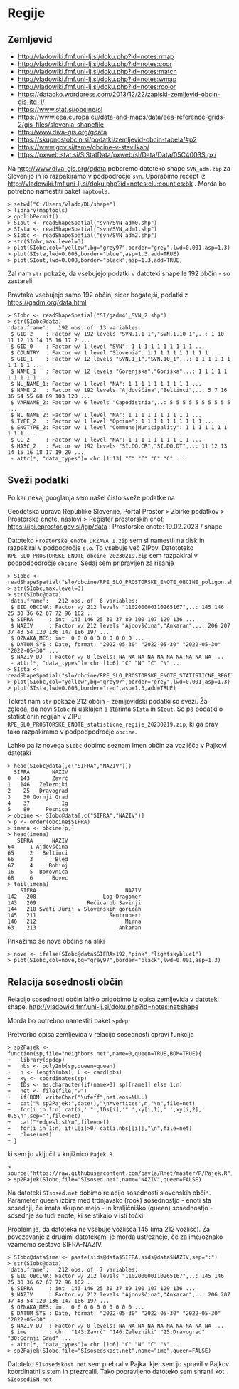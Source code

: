 # Regije

## Zemljevid

- http://vladowiki.fmf.uni-lj.si/doku.php?id=notes:rmap
- http://vladowiki.fmf.uni-lj.si/doku.php?id=notes:coor
- http://vladowiki.fmf.uni-lj.si/doku.php?id=notes:match
- http://vladowiki.fmf.uni-lj.si/doku.php?id=notes:wmap
- http://vladowiki.fmf.uni-lj.si/doku.php?id=notes:rcolor
- https://dataoko.wordpress.com/2013/12/22/zapiski-zemljevid-obcin-gis-itd-1/
- https://www.stat.si/obcine/sl
- https://www.eea.europa.eu/data-and-maps/data/eea-reference-grids-2/gis-files/slovenia-shapefile
- http://www.diva-gis.org/gdata
- https://skupnostobcin.si/podatki/zemljevid-obcin-tabela/#p2
- https://www.gov.si/teme/obcine-v-stevilkah/
- https://pxweb.stat.si/SiStatData/pxweb/sl/Data/Data/05C4003S.px/

Na http://www.diva-gis.org/gdata poberemo datoteko shape `SVN_adm.zip` za Slovenijo in jo razpakiramo v podpodročje `svn`.
Uporabimo recept iz  http://vladowiki.fmf.uni-lj.si/doku.php?id=notes:clu:counties:bk . Morda bo potrebno namestiti paket `maptools`.

```
> setwd("C:/Users/vlado/DL/shape")
> library(maptools)
> gpclibPermit()
> SIout <- readShapeSpatial("svn/SVN_adm0.shp")
> SIsta <- readShapeSpatial("svn/SVN_adm1.shp")
> SIobc <- readShapeSpatial("svn/SVN_adm2.shp")
> str(SIobc,max.level=3)
> plot(SIobc,col="yellow",bg="grey97",border="grey",lwd=0.001,asp=1.3)
> plot(SIsta,lwd=0.005,border="blue",asp=1.3,add=TRUE)
> plot(SIout,lwd=0.008,border="black",asp=1.3,add=TRUE)
```
Žal nam `str` pokaže, da vsebujejo podatki v datoteki shape le 192 občin - so zastareli.

Pravtako vsebujejo samo 192 občin, sicer bogatejši, podatki z https://gadm.org/data.html 

```
> SIobc <- readShapeSpatial("SI/gadm41_SVN_2.shp")
> str(SIobc@data)
'data.frame':   192 obs. of  13 variables:
 $ GID_2    : Factor w/ 192 levels "SVN.1.1_1","SVN.1.10_1",..: 1 10 11 12 13 14 15 16 17 2 ...
 $ GID_0    : Factor w/ 1 level "SVN": 1 1 1 1 1 1 1 1 1 1 ...
 $ COUNTRY  : Factor w/ 1 level "Slovenia": 1 1 1 1 1 1 1 1 1 1 ...
 $ GID_1    : Factor w/ 12 levels "SVN.1_1","SVN.10_1",..: 1 1 1 1 1 1 1 1 1 1 ...
 $ NAME_1   : Factor w/ 12 levels "Gorenjska","Goriška",..: 1 1 1 1 1 1 1 1 1 1 ...
 $ NL_NAME_1: Factor w/ 1 level "NA": 1 1 1 1 1 1 1 1 1 1 ...
 $ NAME_2   : Factor w/ 192 levels "Ajdovščina","Beltinci",..: 5 7 16 36 54 55 68 69 103 120 ...
 $ VARNAME_2: Factor w/ 6 levels "Capodistria",..: 5 5 5 5 5 5 5 5 5 5 ...
 $ NL_NAME_2: Factor w/ 1 level "NA": 1 1 1 1 1 1 1 1 1 1 ...
 $ TYPE_2   : Factor w/ 1 level "Opcine": 1 1 1 1 1 1 1 1 1 1 ...
 $ ENGTYPE_2: Factor w/ 1 level "Commune|Municipality": 1 1 1 1 1 1 1 1 1 1 ...
 $ CC_2     : Factor w/ 1 level "NA": 1 1 1 1 1 1 1 1 1 1 ...
 $ HASC_2   : Factor w/ 192 levels "SI.DO.CR","SI.DO.DT",..: 11 12 13 14 15 16 18 17 19 20 ...
 - attr(*, "data_types")= chr [1:13] "C" "C" "C" "C" ...
```

## Sveži podatki

Po kar nekaj googlanja sem našel čisto sveže podatke na 

Geodetska uprava Republike Slovenije,
Portal Prostor > Zbirke podatkov > Prostorske enote, naslovi > Register prostorskih enot:
https://ipi.eprostor.gov.si/jgp/data : Prostorske enote: 19.02.2023 / shape

Datoteko `Prostorske_enote_DRZAVA_1.zip` sem si namestil na disk in razpakiral v podpodročje `slo`. To vsebuje več ZIPov. Datototeko `RPE_SLO_PROSTORSKE_ENOTE_obcine_20230219.zip` sem razpakiral v podpodpodročje `obcine`. Sedaj sem pripravljen za risanje
```
> SIobc <- readShapeSpatial("slo/obcine/RPE_SLO_PROSTORSKE_ENOTE_OBCINE_poligon.shp")
> str(SIobc,max.level=3)
> str(SIobc@data)
'data.frame':   212 obs. of  6 variables:
 $ EID_OBCINA: Factor w/ 212 levels "110200000110265167",..: 145 146 25 30 36 62 67 72 96 102 ...
 $ SIFRA     : int  143 146 25 30 37 89 100 107 129 136 ...
 $ NAZIV     : Factor w/ 212 levels "Ajdovščina","Ankaran",..: 206 207 37 43 54 120 136 147 186 197 ...
 $ OZNAKA_MES: int  0 0 0 0 0 0 0 0 0 0 ...
 $ DATUM_SYS : Date, format: "2022-05-30" "2022-05-30" "2022-05-30" "2022-05-30" ...
 $ NAZIV_DJ  : Factor w/ 0 levels: NA NA NA NA NA NA NA NA NA NA ...
 - attr(*, "data_types")= chr [1:6] "C" "N" "C" "N" ...
> SIsta <- readShapeSpatial("slo/obcine/RPE_SLO_PROSTORSKE_ENOTE_STATISTICNE_REGIJE_poligon.shp")
> plot(SIobc,col="yellow",bg="grey97",border="grey",lwd=0.001,asp=1.3)
> plot(SIsta,lwd=0.005,border="red",asp=1.3,add=TRUE)
```
Tokrat nam `str` pokaže 212 občin - zemljevidski podatki so sveži. Žal zgleda, da novi `SIobc` ni usklajen s starima `SIsta` in `SIout`. So pa podatki o statističnih regijah v ZIPu `RPE_SLO_PROSTORSKE_ENOTE_statisticne_regije_20230219.zip`, ki ga prav tako razpakiramo v podpodpodročje `obcine`.

Lahko pa iz novega `SIobc` dobimo seznam imen občin za vozlišča v Pajkovi datoteki

```
> head(SIobc@data[,c("SIFRA","NAZIV")])
  SIFRA       NAZIV
0   143       Zavrč
1   146   Železniki
2    25   Dravograd
3    30 Gornji Grad
4    37          Ig
5    89     Pesnica
> obcine <- SIobc@data[,c("SIFRA","NAZIV")]
> p <- order(obcine$SIFRA)
> imena <- obcine[p,]
> head(imena)
   SIFRA      NAZIV
64     1 Ajdovščina
65     2   Beltinci
66     3       Bled
67     4     Bohinj
16     5  Borovnica
68     6      Bovec
> tail(imena)
    SIFRA                            NAZIV
142   208                     Log-Dragomer
143   209                Rečica ob Savinji
144   210 Sveti Jurij v Slovenskih goricah
145   211                       Šentrupert
146   212                            Mirna
63    213                          Ankaran
```
Prikažimo še nove občine na sliki
```
> nove <- ifelse(SIobc@data$SIFRA>192,"pink","lightskyblue1")
> plot(SIobc,col=nove,bg="grey97",border="black",lwd=0.001,asp=1.3)
```

## Relacija sosednosti občin

Relacijo sosednosti občin lahko pridobimo iz opisa zemljevida v datoteki shape.  http://vladowiki.fmf.uni-lj.si/doku.php?id=notes:net:shape

Morda bo potrebno namestiti paket `spdep`.

Pretvorbo opisa zemljevida v relacijo sosednosti opravi funkcija
```
> sp2Pajek <- function(sp,file="neighbors.net",name=0,queen=TRUE,BOM=TRUE){
+   library(spdep)
+   nbs <- poly2nb(sp,queen=queen)
+   n <- length(nbs); L <- card(nbs)
+   xy <- coordinates(sp)
+   IDs <- as.character(if(name>0) sp[[name]] else 1:n)
+   net <- file(file,"w")
+   if(BOM) writeChar("\ufeff",net,eos=NULL) 
+   cat("% sp2Pajek:",date(),"\n*vertices",n,"\n",file=net)
+   for(i in 1:n) cat(i,' "',IDs[i],'" ',xy[i,1],' ',xy[i,2],' 0.5\n',sep='',file=net)
+   cat("*edgeslist\n",file=net)
+   for(i in 1:n) if(L[i]>0) cat(i,nbs[[i]],"\n",file=net)
+   close(net)
+ }
```
ki sem jo vključil v knjižnico `Pajek.R`.

```
> source("https://raw.githubusercontent.com/bavla/Rnet/master/R/Pajek.R")
> sp2Pajek(SIobc,file="SIsosed.net",name="NAZIV",queen=FALSE)
```
Na datoteki `SIsosed.net` dobimo relacijo sosednosti slovenskih občin. Parameter queen izbira med trdnjavsko (rook) sosednostjo - enoti sta sosednji, če imata skupno mejo - in kraljičniško (queen) sosednostjo - sosednje so tudi enote, ki se stikajo v isti točki.

Problem je, da datoteka ne vsebuje vozlišča 145 (ima 212 vozlišč). Za povezovanje z drugimi datotekami je morda ustrezneje, če za ime/oznako vzamemo sestavo SIFRA-NAZIV.
```
> SIobc@data$ime <- paste(sids@data$SIFRA,sids@data$NAZIV,sep=":")
> str(SIobc@data)
'data.frame':   212 obs. of  7 variables:
 $ EID_OBCINA: Factor w/ 212 levels "110200000110265167",..: 145 146 25 30 36 62 67 72 96 102 ...
 $ SIFRA     : int  143 146 25 30 37 89 100 107 129 136 ...
 $ NAZIV     : Factor w/ 212 levels "Ajdovščina","Ankaran",..: 206 207 37 43 54 120 136 147 186 197 ...
 $ OZNAKA_MES: int  0 0 0 0 0 0 0 0 0 0 ...
 $ DATUM_SYS : Date, format: "2022-05-30" "2022-05-30" "2022-05-30" "2022-05-30" ...
 $ NAZIV_DJ  : Factor w/ 0 levels: NA NA NA NA NA NA NA NA NA NA ...
 $ ime       : chr  "143:Zavrč" "146:Železniki" "25:Dravograd" "30:Gornji Grad" ...
 - attr(*, "data_types")= chr [1:6] "C" "N" "C" "N" ...
> sp2Pajek(SIobc,file="SIsosedskost.net",name="ime",queen=FALSE)
```
Datoteko `SIsosedskost.net` sem prebral v Pajka, kjer sem jo spravil v Pajkov koordinatni sistem in prezrcalil. Tako popravljeno datoteko sem shranil kot `SIsosediSN.net`.


